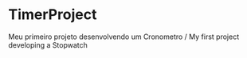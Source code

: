 # TimerProject
Meu primeiro projeto desenvolvendo um Cronometro /
My first project developing a Stopwatch

